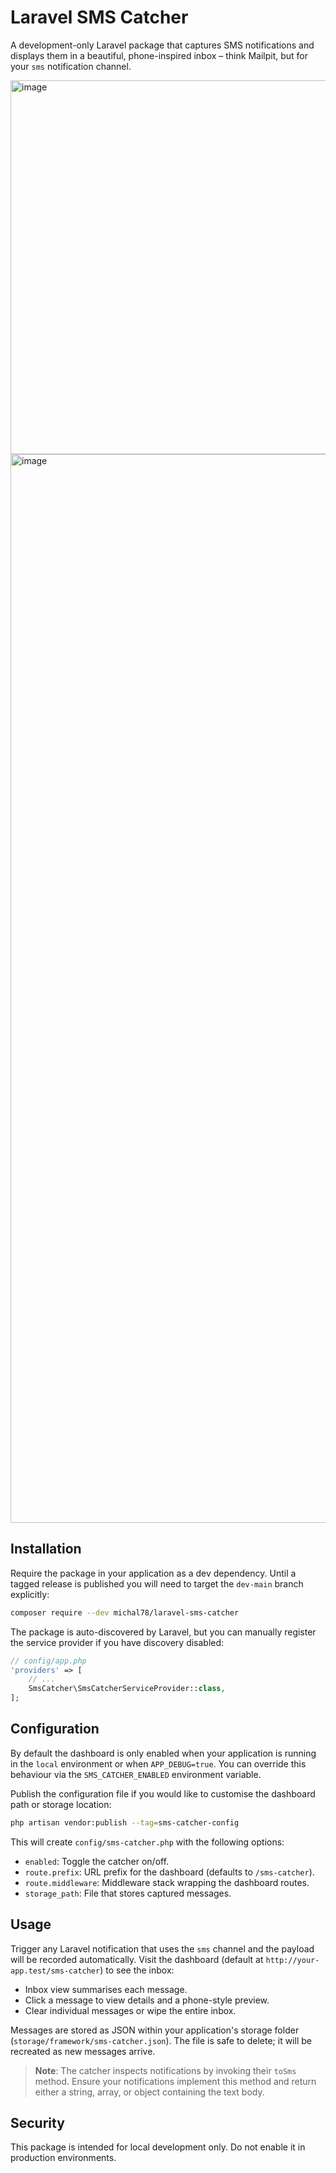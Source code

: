 # Laravel SMS Catcher

A development-only Laravel package that captures SMS notifications and displays them in a beautiful, phone-inspired inbox – think Mailpit, but for your `sms` notification channel.

<img width="967" height="598" alt="image" src="https://github.com/user-attachments/assets/9ef222e5-6a16-4fbb-a032-2558cb9edffa" />

<img width="943" height="1710" alt="image" src="https://github.com/user-attachments/assets/be6b171d-9fcb-467c-9093-1f67faac35cf" />


## Installation

Require the package in your application as a dev dependency. Until a tagged
release is published you will need to target the `dev-main` branch explicitly:

```bash
composer require --dev michal78/laravel-sms-catcher
```

The package is auto-discovered by Laravel, but you can manually register the service provider if you have discovery disabled:

```php
// config/app.php
'providers' => [
    // ...
    SmsCatcher\SmsCatcherServiceProvider::class,
];
```

## Configuration

By default the dashboard is only enabled when your application is running in the `local` environment or when `APP_DEBUG=true`. You can override this behaviour via the `SMS_CATCHER_ENABLED` environment variable.

Publish the configuration file if you would like to customise the dashboard path or storage location:

```bash
php artisan vendor:publish --tag=sms-catcher-config
```

This will create `config/sms-catcher.php` with the following options:

- `enabled`: Toggle the catcher on/off.
- `route.prefix`: URL prefix for the dashboard (defaults to `/sms-catcher`).
- `route.middleware`: Middleware stack wrapping the dashboard routes.
- `storage_path`: File that stores captured messages.

## Usage

Trigger any Laravel notification that uses the `sms` channel and the payload will be recorded automatically. Visit the dashboard (default at `http://your-app.test/sms-catcher`) to see the inbox:

- Inbox view summarises each message.
- Click a message to view details and a phone-style preview.
- Clear individual messages or wipe the entire inbox.

Messages are stored as JSON within your application's storage folder (`storage/framework/sms-catcher.json`). The file is safe to delete; it will be recreated as new messages arrive.

> **Note**: The catcher inspects notifications by invoking their `toSms` method. Ensure your notifications implement this method and return either a string, array, or object containing the text body.

## Security

This package is intended for local development only. Do not enable it in production environments.
